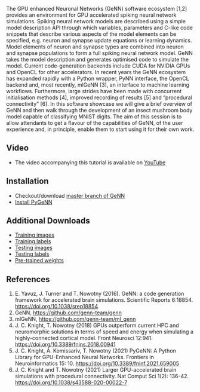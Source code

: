 The GPU enhanced Neuronal Networks (GeNN) software ecosystem [1,2] provides an environment for GPU accelerated spiking neural network simulations. Spiking neural network models are described using a simple model description API through which variables, parameters and C-like code snippets that describe various aspects of the model elements can be specified, e.g. neuron and synapse update equations or learning dynamics. Model elements of neuron and synapse types are combined into neuron and synapse populations to form a full spiking neural network model.
GeNN takes the model description and generates optimised code to simulate the model. Current code-generation backends include CUDA for NVIDIA GPUs and OpenCL for other accelerators.
In recent years the GeNN ecosystem has expanded rapidly with a Python wrapper, PyNN interface, the OpenCL backend and, most recently, mlGeNN [3], an interface to machine learning workflows. Furthermore, large strides have been made with concurrent initialisation methods [4], improved recording of results [5] and “procedural connectivity” [6].
In this software showcase we will give a brief overview of GeNN and then walk through the development of an insect mushroom body model capable of classifying MNIST digits. The aim of this session is to allow attendants to get a flavour of the capabilities of GeNN, of the user experience and, in principle, enable them to start using it for their own work.

## Video
* The video accompanying this tutorial is available on [YouTube](https://youtu.be/e9gHXuNDw8Q?t=5)

## Installation
* Checkout/download [master branch of GeNN](https://github.com/genn-team/genn)
* [Install PyGeNN](https://github.com/genn-team/genn/blob/master/pygenn/README.md)

## Additional Downloads
* [Training images](https://sussex.box.com/s/7aa3a7wuriif6nx8qdmg6soaq45robl5)
* [Training labels](https://sussex.box.com/s/lpqcbdftut8567p6l2sf41hs1nxfu9dp)
* [Testing images](https://sussex.box.com/s/32qyms9k2ophhgp0iivcmfw730ml4l7i)
* [Testing labels](https://sussex.box.com/s/3hdkgm5mx1dyh32q9k22eej01ukadtdm)
* [Pre-trained weights](https://sussex.box.com/s/uw9zcpft1d188dsjgu7kncem8d8jfye3)


## References
1. E. Yavuz, J. Turner and T. Nowotny (2016). GeNN: a code generation framework for accelerated brain simulations. Scientific Reports 6:18854. https://doi.org/10.1038/srep18854
2. GeNN, https://github.com/genn-team/genn
3. mlGeNN, https://github.com/genn-team/ml_genn
4. J. C. Knight, T. Nowotny (2018) GPUs outperform current HPC and neuromorphic solutions in terms of speed and energy when simulating a highly-connected cortical model. Front Neurosci 12:941. https://doi.org/10.3389/fnins.2018.00941
5. J. C. Knight, A. Komissariv, T. Nowotny (2021) PyGeNN: A Python Library for GPU-Enhanced Neural Networks. Frontiers in Neuroinformatics 15: 10. https://doi.org/10.3389/fninf.2021.659005
6. J. C. Knight and T. Nowotny (2021) Larger GPU-accelerated brain simulations with procedural connectivity. Nat Comput Sci 1(2): 136-42. https://doi.org/10.1038/s43588-020-00022-7
